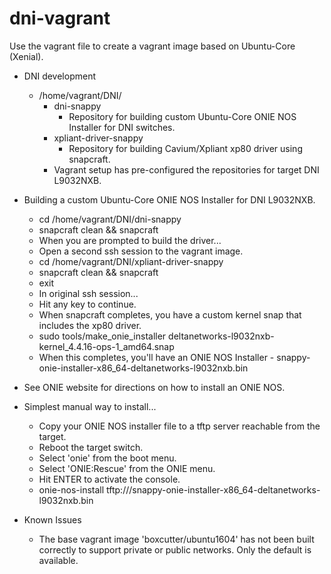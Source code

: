 # dni-vagrant

Use the vagrant file to create a vagrant image based on Ubuntu-Core (Xenial).

* DNI development
  * /home/vagrant/DNI/
    * dni-snappy
      * Repository for building custom Ubuntu-Core ONIE NOS Installer for DNI switches.
    * xpliant-driver-snappy
      * Repository for building Cavium/Xpliant xp80 driver using snapcraft.
    * Vagrant setup has pre-configured the repositories for target DNI L9032NXB.

* Building a custom Ubuntu-Core ONIE NOS Installer for DNI L9032NXB.
  * cd /home/vagrant/DNI/dni-snappy
  * snapcraft clean && snapcraft
  * When you are prompted to build the driver...
  * Open a second ssh session to the vagrant image.
  * cd /home/vagrant/DNI/xpliant-driver-snappy
  * snapcraft clean && snapcraft
  * exit
  * In original ssh session...
  * Hit any key to continue.
  * When snapcraft completes, you have a custom kernel snap that includes the xp80 driver.
  * sudo tools/make_onie_installer deltanetworks-l9032nxb-kernel_4.4.16-ops-1_amd64.snap
  * When this completes, you'll have an ONIE NOS Installer - snappy-onie-installer-x86_64-deltanetworks-l9032nxb.bin

* See ONIE website for directions on how to install an ONIE NOS.

* Simplest manual way to install...
  * Copy your ONIE NOS installer file to a tftp server reachable from the target.
  * Reboot the target switch.
  * Select 'onie' from the boot menu.
  * Select 'ONIE:Rescue' from the ONIE menu.
  * Hit ENTER to activate the console.
  * onie-nos-install tftp://<tftp address>/snappy-onie-installer-x86_64-deltanetworks-l9032nxb.bin

* Known Issues
  * The base vagrant image 'boxcutter/ubuntu1604' has not been built correctly to support private or public networks.  Only the default is available.
